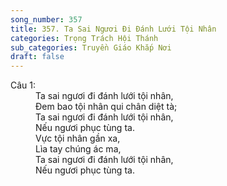 ```yaml
---
song_number: 357
title: 357. Ta Sai Ngươi Đi Đánh Lưới Tội Nhân
categories: Trọng Trách Hội Thánh
sub_categories: Truyền Giáo Khắp Nơi
draft: false
---
```

<dl><dt>Câu 1:</dt><dd data-verse="1">Ta sai ngươi đi đánh lưới tội nhân, <br/>Đem bao tội nhân qui chân diệt tà; <br/>Ta sai ngươi đi đánh lưới tội nhân, <br/>Nếu ngươi phục tùng ta. <br/>Vực tội nhân gần xa, <br/>Lìa tay chúng ác ma, <br/>Ta sai ngươi đi đánh lưới tội nhân, <br/>Nếu ngươi phục tùng ta. </dd></dl>